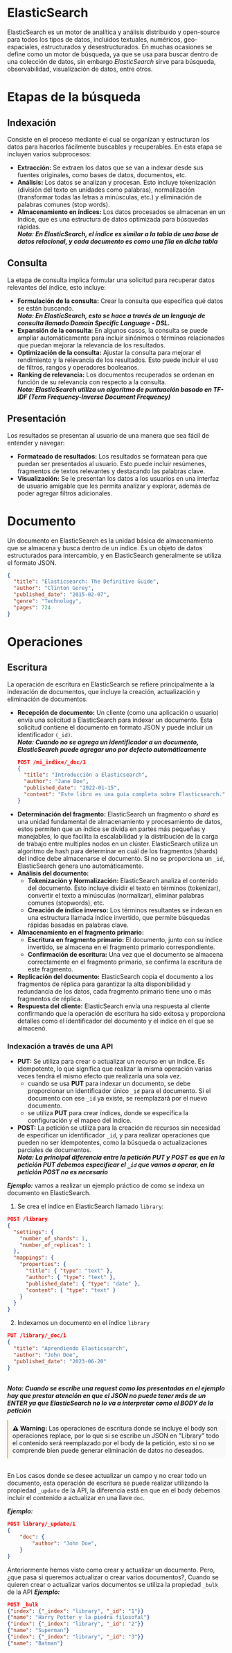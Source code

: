 # ElasticSearch
ElasticSearch es un motor de analítica y análisis distribuido y open-source para todos los tipos de datos, incluidos textuales, numéricos, geo-espaciales, estructurados y desestructurados. En muchas ocasiones se define como un motor de búsqueda, ya que se usa para buscar dentro de una colección de datos, sin embargo *ElasticSearch* sirve para búsqueda, observabilidad, visualización de datos, entre otros.

# Etapas de la búsqueda
## Indexación
Consiste en el proceso mediante el cual se organizan y estructuran los datos para hacerlos fácilmente buscables y recuperables. En esta etapa se incluyen varios subprocesos:
  - **Extracción:** Se extraen los datos que se van a indexar desde sus fuentes originales, como bases de datos, documentos, etc.
  - **Análisis:** Los datos se analizan y procesan. Esto incluye tokenización (división del texto en unidades como palabras), normalización (transformar todas las letras a minúsculas, etc.) y eliminación de palabras comunes (stop words).
  - **Almacenamiento en índices:** Los datos procesados se almacenan en un índice, que es una estructura de datos optimizada para búsquedas rápidas.
  <br>**_Nota: En ElasticSearch, el índice es similar a la tabla de una base de datos relacional, y cada documento es como una fila en dicha tabla_**
## Consulta
La etapa de consulta implica formular una solicitud para recuperar datos relevantes del índice, esto incluye:
  - **Formulación de la consulta:** Crear la consulta que especifica qué datos se están buscando.
  <br>_**Nota: En ElasticSearch, esto se hace a través de un lenguaje de consulta llamado Domain Specific Language - DSL.**_
  - **Expansión de la consulta:** En algunos casos, la consulta se puede ampliar automáticamente para incluir sinónimos o términos relacionados que puedan mejorar la relevancia de los resultados.
  - **Optimización de la consulta:** Ajustar la consulta para mejorar el rendimiento y la relevancia de los resultados. Esto puede incluir el uso de filtros, rangos y operadores booleanos.
  - **Ranking de relevancia:** Los documentos recuperados se ordenan en función de su relevancia con respecto a la consulta.
  <br>_**Nota: ElasticSearch utiliza un algoritmo de puntuación basado en TF-IDF (Term Frequency-Inverse Document Frequency)**_
## Presentación
Los resultados se presentan al usuario de una manera que sea fácil de entender y navegar:
  - **Formateado de resultados:** Los resultados se formatean para que puedan ser presentados al usuario. Esto puede incluir resúmenes, fragmentos de textos relevantes y destacando las palabras clave.
  - **Visualización:** Se le presentan los datos a los usuarios en una interfaz de usuario amigable que les permita analizar y explorar, además de poder agregar filtros adicionales.

# Documento
Un documento en ElasticSearch es la unidad básica de almacenamiento que se almacena y busca dentro de un índice. Es un objeto de datos estructurados para intercambio, y en ElasticSearch generalmente se utiliza el formato JSON.
```json
{
  "title": "Elasticsearch: The Definitive Guide",
  "author": "Clinton Gorey",
  "published_date": "2015-02-07",
  "genre": "Technology",
  "pages": 724
}

```
# Operaciones
## Escritura
La operación de escritura en ElasticSearch se refiere principalmente a la indexación de documentos, que incluye la creación, actualización y eliminación de documentos.
  - **Recepción de documento:** Un cliente (como una aplicación o usuario) envía una solicitud a ElasticSearch para indexar un documento. Esta solicitud contiene el documento en formato JSON y puede incluir un identificador `(_id)`.
  <br>_**Nota: Cuando no se agrega un identificador a un documento, ElasticSearch puede agregar uno por defecto automáticamente**_
    ```json
    POST /mi_indice/_doc/1
    {
      "title": "Introducción a Elasticsearch",
      "author": "Jane Doe",
      "published_date": "2022-01-15",
      "content": "Este libro es una guía completa sobre Elasticsearch."
    }
    ```
  - **Determinación del fragmento:** ElasticSearch un fragmento o *shard* es una unidad fundamental de almacenamiento y procesamiento de datos, estos permiten que un índice se divida en partes más pequeñas y manejables, lo que facilita la escalabilidad y la distribución de la carga de trabajo entre multiples nodos en un clúster. ElasticSearch utiliza un algoritmo de hash para determinar en cuál de los fragmentos (shards) del indice debe almacenarse el documento. Si no se proporciona un `_id`, ElasticSearch genera uno automáticamente.
  - **Análisis del documento:**
    - **Tokenización y Normalización:** ElasticSearch analiza el contenido del documento. Esto incluye dividir el texto en términos (tokenizar), convertir el texto a minúsculas (normalizar), eliminar palabras comunes (stopwords), etc.
    - **Creación de índice inverso:** Los términos resultantes se indexan en una estructura llamada índice invertido, que permite búsquedas rápidas basadas en palabras clave.
  - **Almacenamiento en el fragmento primario:**
    - **Escritura en fragmento primario:** El documento, junto con su índice invertido, se almacena en el fragmento primario correspondiente.
    - **Confirmación de escritura:** Una vez que el documento se almacena correctamente en el fragmento primario, se confirma la escritura de este fragmento.
  - **Replicación del documento:** ElasticSearch copia el documento a los fragmentos de réplica para garantizar la alta disponibilidad y redundancia de los datos, cada fragmento primario tiene uno o más fragmentos de réplica.
  - **Respuesta del cliente:** ElasticSearch envía una respuesta al cliente confirmando que la operación de escritura ha sido exitosa y proporciona detalles como el identificador del documento y el índice en el que se almacenó.
### Indexación a través de una API
  - **PUT:** Se utiliza para crear o actualizar un recurso en un indice. Es idempotente, lo que significa que realizar la misma operación varias veces tendrá el mismo efecto que realizarla una sola vez.
    - cuando se usa **PUT** para indexar un documento, se debe proporcionar un identificador único `_id` para el documento. Si el documento con ese `_id` ya existe, se reemplazará por el nuevo documento.
    - se utiliza **PUT** para crear índices, donde se especifica la configuración y el mapeo del índice.
  - **POST:** La petición se utiliza para la creación de recursos sin necesidad de especificar un identificador `_id`, y para realizar operaciones que pueden no ser idempotentes, como la búsqueda o actualizaciones parciales de documentos.
  <br>_**Nota: La principal diferencia entre la petición PUT y POST es que en la petición PUT debemos especificar el `_id` que vamos a operar, en la petición POST no es necesario**_

_**Ejemplo:**_ vamos a realizar un ejemplo práctico de como se indexa un documento en ElasticSearch.<br>
1. Se crea el índice en ElasticSearch llamado `library`:
```json
POST /library
{
  "settings": {
    "number_of_shards": 1,
    "number_of_replicas": 1
  },
  "mappings": {
    "properties": {
      "title": { "type": "text" },
      "author": { "type": "text" },
      "published_date": { "type": "date" },
      "content": { "type": "text" }
    }
  }
}

```
2.  Indexamos un documento en el índice `library`
```json
PUT /library/_doc/1
{
  "title": "Aprendiendo Elasticsearch",
  "author": "John Doe",
  "published_date": "2023-06-20"
}

```
<br>_**Nota: Cuando se escribe una request como las presentadas en el ejemplo hay que prestar atención en que el JSON no puede tener más de un ENTER ya que ElasticSearch no lo va a interpretar como el BODY de la petición**_

<style>
  .warning-box {
    border-left: 2px solid orange;
    padding: 10px;
    background-color: rgba(211, 211, 211, 0.1);
    border-radius: 0 5px 5px 0;
  }
</style>

<div class="warning-box">
  <strong>⚠️ Warning:</strong> Las operaciones de escritura donde se incluye el body son operaciones replace, por lo que si se escribe un JSON en "Library" todo el contenido será reemplazado por el body de la petición, esto si no se comprende bien puede generar eliminación de datos no deseados.
</div>

<br>En Los casos donde se desee actualizar un campo y no crear todo un documento, esta operación de escritura se puede realizar utilizando la propiedad `_update` de la API, la diferencia está en que en el body debemos incluir el contenido a actualizar en una llave `doc`.

_**Ejemplo:**_

```json
POST library/_update/1
{
    "doc": {
        "author": "John Doe",
    }
}
```

Anteriormente hemos visto como crear y actualizar un documento. Pero, ¿que pasa si queremos actualizar o crear varios documentos?, Cuando se quieren crear o actualizar varios documentos se utiliza la propiedad `_bulk` de la API
_**Ejemplo:**_
```json
POST _bulk
{"index": {"_index": "library", "_id": "1"}}
{"name": "Harry Potter y la piedra filosofal"}
{"index": {"_index": "library", "_id": "2"}}
{"name": "Superman"}
{"index": {"_index": "library", "_id": "3"}}
{"name": "Batman"}

```




